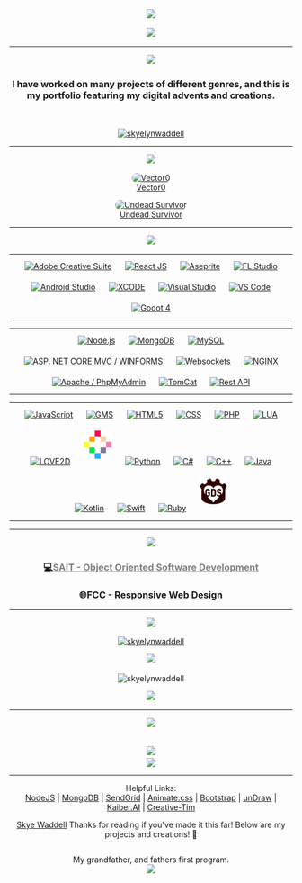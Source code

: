 <div style="display:flex; justify-content:center" align="center">
<img src="https://github.com/user-attachments/assets/8f139730-089d-4091-ab33-bde108d0eff8">
</div>

<br>
<div style ="tc display:flex;" align="center">
  <img src="https://i.giphy.com/media/v1.Y2lkPTc5MGI3NjExMHVvazY4eXN5YzRmOWo0cnZ4d2s3dDYwdG9weGFwbnZodHBqYmUwZCZlcD12MV9pbnRlcm5hbF9naWZfYnlfaWQmY3Q9Zw/zTQQPJXn1j8Jy/giphy.gif" width="250px"/>

<br>
<hr/>
  
<img src="https://cdn.discordapp.com/attachments/1372035295503061003/1382844171681009765/doom-small-fullstack-developer.png?ex=684ca17e&is=684b4ffe&hm=56ab3f0676d1d94a9a0310e4705d87d38a44e09c875d5bc64b5c907638cda45b&"> <br>
### I have worked on many projects of different genres, and this is my portfolio featuring my digital advents and creations.

<br>
<p align="center"><a href="https://www.buymeacoffee.com/skyelynwaddell"> <img align="center" src="https://cdn.buymeacoffee.com/buttons/v2/default-yellow.png" height="50" width="210" alt="skyelynwaddell" /></a></p>

<hr/>

<div align="center">

<img src="https://cdn.discordapp.com/attachments/1372035295503061003/1382843602421678130/doom-small-games--applications.png?ex=684ca0f6&is=684b4f76&hm=32dbef02ec8bfc95fcbf25aefe832860717ec35710aca04fa3903f93a04fd9e9&"> <br>
  
  <a href="https://github.com/skyelynwaddell/Vector0" target="_blank"><img style="border-radius:10px;" src="https://media.githubusercontent.com/media/skyelynwaddell/Vector0/main/textures/__TB_empty.png" alt="Vector0" height="100">
<br>Vector0
</a>

  <a href="https://skyestuff.itch.io/undead-survivor" target="_blank"><img style="border-radius:10px;" src="https://lh3.googleusercontent.com/zto_sEx7-zSg4hwC6b5kwl5x6zt2z7UKCSmecq2EpfoDCxYTJNsJPMS83xtAuiZADSw" alt="Undead Survivor" height="100" />
<br>Undead Survivor<br>
</a>

</div>
  <div align="center">
<hr/>
    
<img src="https://cdn.discordapp.com/attachments/1372035295503061003/1382844171408248982/doom-small-tech-stack.png?ex=684ca17e&is=684b4ffe&hm=c90636062121ed66f16cdad56f2d864563117bc6c48a3e4537575ccce217cefe&"> <br>

<table align="center">
  <tr>
    <td align="center">
      <div align="center">
        <a href="https://adobe.com/" target="_blank"><img style="margin: 10px;" src="https://upload.wikimedia.org/wikipedia/commons/thumb/4/4c/Adobe_Creative_Cloud_rainbow_icon.svg/480px-Adobe_Creative_Cloud_rainbow_icon.svg.png?20221002235840" alt="Adobe Creative Suite" height="50" /></a>
        <a href="https://react.dev/" target="_blank"><img style="margin: 10px;" src="https://styles.redditmedia.com/t5_2su6s/styles/communityIcon_4g1uo0kd87c61.png" alt="React JS" height="50" /></a>
        <a href="https://www.aseprite.org" target="_blank"><img style="margin: 10px;" src="https://user-images.githubusercontent.com/105599773/227793892-34a4144b-6161-469e-adf2-2e5b00c466cf.png" alt="Aseprite" height="50" /></a>
        <a href="https://www.image-line.com" target="_blank"><img style="margin: 10px;" src="https://www.pngfind.com/pngs/m/4-49885_fl-studio-logo-png-transparent-png.png" alt="FL Studio" height="50" /></a>
        <a href="https://developer.android.com/" target="_blank"><img style="margin: 10px;" src="https://1.bp.blogspot.com/-LgTa-xDiknI/X4EflN56boI/AAAAAAAAPuk/24YyKnqiGkwRS9-_9suPKkfsAwO4wHYEgCLcBGAsYHQ/s0/image9.png" alt="Android Studio" height="50" /></a>
        <a href="https://developer.apple.com/xcode/" target="_blank"><img style="margin: 10px;" src="https://developer.apple.com/assets/elements/icons/xcode-12/xcode-12-96x96_2x.png" alt="XCODE" height="50" /></a>
        <a href="https://visualstudio.microsoft.com/vs/" target="_blank"><img style="margin: 10px;" src="https://upload.wikimedia.org/wikipedia/commons/thumb/2/2c/Visual_Studio_Icon_2022.svg/2048px-Visual_Studio_Icon_2022.svg.png" alt="Visual Studio" height="50" /></a>
        <a href="https://code.visualstudio.com/" target="_blank"><img style="margin: 10px;" src="https://upload.wikimedia.org/wikipedia/commons/thumb/9/9a/Visual_Studio_Code_1.35_icon.svg/800px-Visual_Studio_Code_1.35_icon.svg.png" alt="VS Code" height="50" /></a>
        <a href="https://godotengine.org/" target="_blank"><img style="margin: 10px;" src="https://upload.wikimedia.org/wikipedia/commons/thumb/6/6a/Godot_icon.svg/2048px-Godot_icon.svg.png" alt="Godot 4" height="50" /></a>
    </td>
    </table>
    <table>
    <td valign="top" width="33%">
      <div align="center">
        <a href="https://nodejs.org/" target="_blank"><img style="margin: 10px;" src="https://profilinator.rishav.dev/skills-assets/nodejs-original-wordmark.svg" alt="Node.js" height="50" /></a>
        <a href="https://www.mongodb.com/" target="_blank"><img style="margin: 10px;" src="https://profilinator.rishav.dev/skills-assets/mongodb-original-wordmark.svg" alt="MongoDB" height="50" /></a>
        <a href="https://www.mysql.com/" target="_blank"><img style="margin: 10px;" src="https://profilinator.rishav.dev/skills-assets/mysql-original-wordmark.svg" alt="MySQL" height="50" /></a>
        <a href="https://dotnet.microsoft.com/en-us/apps/aspnet" target="_blank"><img style="margin: 10px;" src="https://upload.wikimedia.org/wikipedia/commons/thumb/e/ee/.NET_Core_Logo.svg/1024px-.NET_Core_Logo.svg.png" alt="ASP. NET CORE MVC / WINFORMS" height="50" /></a>
        <a href="https://developer.mozilla.org/en-US/docs/Web/API/WebSockets_API" target="_blank"><img style="margin: 10px;" src="https://static-00.iconduck.com/assets.00/websocket-icon-1024x769-b74mi87d.png" alt="Websockets" height="50" /></a>
        <a href="https://nginx.org/en/" target="_blank"><img style="margin: 10px;" src="https://store-images.s-microsoft.com/image/apps.27292.99aaf14d-165b-4f13-b5d7-878674e5563a.7389db5b-24e8-48c2-a0aa-fe912db4e1c2.007d21f1-5bc4-42bf-82e0-7ba101a5d637" alt="NGINX" height="50" /></a>
        <a href="https://www.apache.org/" target="_blank"><img style="margin: 10px;" src="https://e7.pngegg.com/pngimages/526/357/png-clipart-xampp-apache-http-server-web-server-computer-servers-computer-software-arroba-text-trademark.png" alt="Apache / PhpMyAdmin" height="50" /></a>
        <a href="https://tomcat.apache.org/" target="_blank"><img style="margin: 10px;" src="https://upload.wikimedia.org/wikipedia/commons/f/fe/Apache_Tomcat_logo.svg" alt="TomCat" height="50" /></a>
        <a href="https://en.wikipedia.org/wiki/API" target="_blank"><img style="margin: 10px;" src="https://apps.odoo.com/apps/icon_image?module_id=37657" alt="Rest API" height="50" /></a>
    </td>
    </table>
    <table>
    <td valign="top" width="33%">
      <div align="center">
        <a href="https://www.javascript.com/" target="_blank"><img style="margin: 10px;" src="https://profilinator.rishav.dev/skills-assets/javascript-original.svg" alt="JavaScript" height="50" /></a>
        <a href="https://gamemaker.io/en" target="_blank"><img style="margin: 10px;" src="https://www.svgrepo.com/show/373617/gamemaker.svg" alt="GMS" height="50" /></a>
        <a href="https://en.wikipedia.org/wiki/HTML5" target="_blank"><img style="margin: 10px;" src="https://profilinator.rishav.dev/skills-assets/html5-original-wordmark.svg" alt="HTML5" height="50" /></a>
        <a href="https://en.m.wikipedia.org/wiki/CSS" target="_blank"><img style="margin: 10px;" src="https://upload.wikimedia.org/wikipedia/commons/thumb/6/62/CSS3_logo.svg/800px-CSS3_logo.svg.png" alt="CSS" height="50" /></a>
        <a href="https://www.php.net/" target="_blank"><img style="margin: 10px;" src="https://profilinator.rishav.dev/skills-assets/php-original.svg" alt="PHP" height="50" /></a>
        <a href="https://www.lua.org/" target="_blank"><img style="margin: 10px;" src="https://www.lua.org/images/lua30.gif" alt="LUA" height="50" /></a>
        <a href="https://love2d.org/" target="_blank"><img style="margin: 10px;" src="https://encrypted-tbn0.gstatic.com/images?q=tbn:ANd9GcTN9WG5lQXSvoBvVFNVWAKn_cCXR8ddEMx3GQ&s" alt="LOVE2D" height="50" /></a>
        <a href="https://www.lexaloffle.com/pico-8.php" target="_blank"><img style="margin: 10px;" src="https://raw.githubusercontent.com/github/explore/4262c3bd938f34012322129aa29b0e9bd5a1048b/topics/pico-8/pico-8.png" alt="Pico8" height="50" /></a>
        <a href="https://www.python.org/" target="_blank"><img style="margin: 10px;" src="https://upload.wikimedia.org/wikipedia/commons/thumb/c/c3/Python-logo-notext.svg/242px-Python-logo-notext.svg.png" alt="Python" height="50" /></a>
        <a href="https://learn.microsoft.com/en-us/dotnet/csharp/tour-of-csharp/" target="_blank"><img style="margin: 10px;" src="https://upload.wikimedia.org/wikipedia/commons/thumb/b/bd/Logo_C_sharp.svg/1200px-Logo_C_sharp.svg.png" alt="C#" height="50" /></a>
        <a href="https://cplusplus.com/" target="_blank"><img style="margin: 10px;" src="https://upload.wikimedia.org/wikipedia/commons/thumb/1/18/ISO_C%2B%2B_Logo.svg/1200px-ISO_C%2B%2B_Logo.svg.png" alt="C++" height="50" /></a>
        <a href="https://www.java.com/en/" target="_blank"><img style="margin: 10px;" src="https://cdn4.iconfinder.com/data/icons/logos-and-brands/512/181_Java_logo_logos-512.png" alt="Java" height="50" /></a>
        <a href="https://kotlinlang.org/" target="_blank"><img style="margin: 10px;" src="https://pbs.twimg.com/profile_images/1399329694340747271/T5fbWxtN_400x400.png" alt="Kotlin" height="50" /></a>
        <a href="https://developer.apple.com/swift/" target="_blank"><img style="margin: 10px;" src="https://developer.apple.com/assets/elements/icons/swift/swift-96x96.png" alt="Swift" height="50" /></a>
        <a href="https://www.ruby-lang.org/en/" target="_blank"><img style="margin: 10px;" src="https://upload.wikimedia.org/wikipedia/commons/thumb/7/73/Ruby_logo.svg/1200px-Ruby_logo.svg.png" alt="Ruby" height="50" /></a>
        <a href="https://docs.godotengine.org/en/stable/tutorials/scripting/gdscript/gdscript_basics.html" target="_blank"><img style="margin: 10px;" src="https://raw.githubusercontent.com/Herbherth/GDScript-Quality-of-Life/main/images/icon.png" alt="GDScript" height="50" /></a>
      </div>
      </div>
    </td>
  </tr>
</table>
</div>

<hr/>
<div align="center">

<img src="https://cdn.discordapp.com/attachments/1372035295503061003/1382844171144134747/doom-small-education.png?ex=684ca17e&is=684b4ffe&hm=a996f60295bfc1a4630d8e3104b6ee0715a66e80b7d13ab421b77f03c9f75f04&"> <br>
<h3>💻<a href="https://www.sait.ca/programs-and-courses/certificates/object-oriented-software-development" style="color:grey;">SAIT - Object Oriented Software Development</h3></a>
<h3>🌐<a href="https://freecodecamp.org/certification/fcc1e1b3e48-8bf3-4182-aa35-f1289dd6feb6/responsive-web-design">FCC - Responsive Web Design</h3></a>

<hr/>

<img src="https://cdn.discordapp.com/attachments/1372035295503061003/1382844170879631360/doom-small-github-stats.png?ex=684ca17e&is=684b4ffe&hm=1aa2dce60da1b0382e7595133430eca1d8474408902c76ddc97f7f4acbb647d3&"> <br>

<p align="center"> <a href="https://github.com/ryo-ma/github-profile-trophy"><img src="https://github-profile-trophy.vercel.app/?username=skyelynwaddell&column=3&theme=dracula" alt="skyelynwaddell" /></a> </p>

<img width=300 src="https://github-readme-stats-beryl-theta-70.vercel.app/api/?username=SKYELYNWADDELL&theme=dracula"/>

<p width=300 align="center"><img align="center" width=300 src="https://github-readme-streak-stats.herokuapp.com/?user=skyelynwaddell&theme=dracula" alt="skyelynwaddell" /></p>

<img src="https://github-readme-stats-beryl-theta-70.vercel.app/api/top-langs/?username=SKYELYNWADDELL&hide=DIGITAL%20Command%20Language,c,yacc,makefile,assembly,GLSL,Handlebars,Awk,Wren,Fennel,Moon,digitalcommandlanguage,moonscript,squirrel&langs_count=100&theme=dracula"/>

<hr/>

<img src="https://cdn.discordapp.com/attachments/1372035295503061003/1382844170648948886/doom-small-connect-with-me.png?ex=684ca17e&is=684b4ffe&hm=9f8f6051b5e1b6f212c52dc03520be0930fb153d752931b9d7256e89d7676982&"> <br>

<div align="center" style="display:flex; flex-direction:column">

<br>

<div align="center" style="display:inline-block;flex-wrap:nowrap";>
<img src="https://media.tenor.com/BzMSfXg3bMcAAAAd/medusa-fgo.gif" style="height:190px"/>


</div>

<div align="center">
<img src="https://komarev.com/ghpvc/?username=skyelynwaddell&&style=flat-square" align="center" />
</div>   

------
  <center>
    Helpful Links: <br>
    <a href="https://nodejs.org/en">NodeJS</a> | 
    <a href="https://mongodb.com/">MongoDB</a> | 
    <a href="https://sendgrid.com/">SendGrid</a> | 
    <a href="https://animate.style/">Animate.css</a> | 
    <a href="https://getbootstrap.com/">Bootstrap</a> | 
    <a href="https://undraw.co/">unDraw</a> | 
    <a href="https://www.kaiber.ai/">Kaiber.AI</a> | 
    <a href="http://creative-tim.com/">Creative-Tim</a> <br>


  


    
  </center>

[Skye Waddell](https://github.com/skyelynwaddell) Thanks for reading if you've made it this far! Below are my projects and creations! 🌸
<br>

My grandfather, and fathers first program.<br>
<img src="https://bbsimg.ngfiles.com/7/24609000/ngbbs5178926668a42.jpg" style="height:300px"/>


